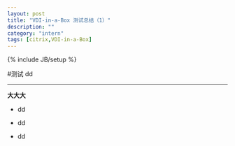 ```yaml
---
layout: post
title: "VDI-in-a-Box 测试总结（1）"
description: ""
category: "intern"
tags: [citrix,VDI-in-a-Box]
---
```

{% include JB/setup %}

#测试
			dd
***
**大大大**
- dd
+ dd
* dd
